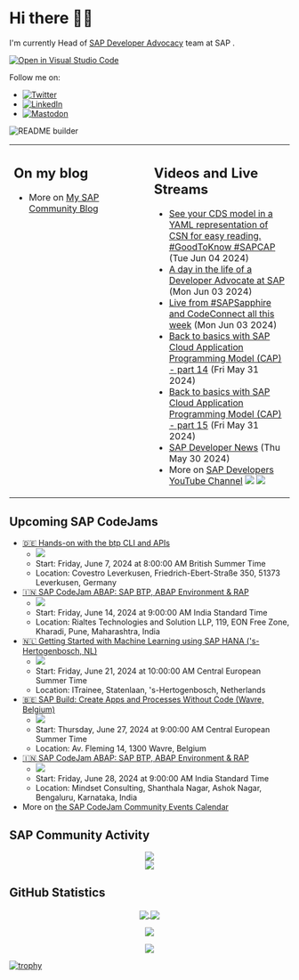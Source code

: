 
# Hi there 👋🏼

I'm currently Head of [SAP Developer Advocacy](https://developers.sap.com/developer-advocates.html) team at SAP .

[![Open in Visual Studio Code](https://img.shields.io/badge/Made%20for-VSCode-1f425f.svg)](https://github.dev/jung-thomas/jung-thomas)

Follow me on:
- <a href="https://twitter.com/thomas_jung"><img alt="Twitter" src="https://img.shields.io/badge/thomas_jung-%231DA1F2.svg?style=for-the-badge&logo=Twitter&logoColor=white"/></a>
- <a href="https://www.linkedin.com/in/thomasjungsap/"><img alt="LinkedIn" src="https://img.shields.io/badge/linkedin-%230077B5.svg?style=for-the-badge&logo=linkedin&logoColor=white"/></a>
- <a rel="me" href="https://mastodon.cloud/@thomas_jung"><img alt="Mastodon" src="https://img.shields.io/mastodon/follow/109262551990174478?domain=https%3A%2F%2Fmastodon.cloud%2F&style=social"/></a>

![README builder](https://github.com/jung-thomas/jung-thomas/workflows/README%20builder/badge.svg)

<table><tr><td valign="top" width="50%">
 
## On my blog
- More on [My SAP Community Blog](https://community.sap.com/t5/user/viewprofilepage/user-id/139)
</td>
  
<td valign="top" width="50%">
  
## Videos and Live Streams
- [See your CDS model in a YAML representation of CSN for easy reading. #GoodToKnow #SAPCAP](https://www.youtube.com/watch?v=O7LU9xQAOyA) (Tue Jun 04 2024)
- [A day in the life of a Developer Advocate at SAP](https://www.youtube.com/watch?v=ypnQoYtvAPE) (Mon Jun 03 2024)
- [Live from #SAPSapphire and CodeConnect all this week](https://www.youtube.com/watch?v=XZSdrdLy3f8) (Mon Jun 03 2024)
- [Back to basics with SAP Cloud Application Programming Model (CAP) - part 14](https://www.youtube.com/watch?v=bkZ3YqEgRuM) (Fri May 31 2024)
- [Back to basics with SAP Cloud Application Programming Model (CAP) - part 15](https://www.youtube.com/watch?v=FxOQsg8yc2s) (Fri May 31 2024)
- [SAP Developer News](https://www.youtube.com/watch?v=CCv3Oz4K_yQ) (Thu May 30 2024)
- More on [SAP Developers YouTube Channel](https://www.youtube.com/channel/UCNfmelKDrvRmjYwSi9yvrMg) ![](https://img.shields.io/youtube/channel/views/UCNfmelKDrvRmjYwSi9yvrMg) ![](https://img.shields.io/youtube/channel/subscribers/UCNfmelKDrvRmjYwSi9yvrMg)
</td></tr></table>

## Upcoming SAP CodeJams
- [🇩🇪 Hands-on with the btp CLI and APIs](https://community.sap.com/t5/sap-codejam/hands-on-with-the-btp-cli-and-apis/ev-p/13681962)
  - <img src="https://community.sap.com/t5/image/serverpage/image-id/101631i07CBA95ADF27C63D/image-size/thumb?v=v2&px=150" />
  - Start: Friday, June 7, 2024 at 8:00:00 AM British Summer Time
  - Location: Covestro Leverkusen, Friedrich-Ebert-Straße 350, 51373 Leverkusen, Germany
- [🇮🇳 SAP CodeJam ABAP: SAP BTP, ABAP Environment & RAP](https://community.sap.com/t5/sap-codejam/sap-codejam-abap-sap-btp-abap-environment-amp-rap/ev-p/13694609)
  - <img src="https://community.sap.com/t5/image/serverpage/image-id/107211iC927E5544F83D483/image-size/thumb?v=v2&px=150" />
  - Start: Friday, June 14, 2024 at 9:00:00 AM India Standard Time
  - Location: Rialtes Technologies and Solution LLP, 119, EON Free Zone, Kharadi, Pune, Maharashtra, India
- [🇳🇱 Getting Started with Machine Learning using SAP HANA ('s-Hertogenbosch, NL)](https://community.sap.com/t5/sap-codejam/getting-started-with-machine-learning-using-sap-hana-s-hertogenbosch-nl/ev-p/13696476)
  - <img src="https://community.sap.com/t5/image/serverpage/image-id/108066i5E53085AB135CCC0/image-size/thumb?v=v2&px=150" />
  - Start: Friday, June 21, 2024 at 10:00:00 AM Central European Summer Time
  - Location: ITrainee, Statenlaan, 's-Hertogenbosch, Netherlands
- [🇧🇪 SAP Build: Create Apps and Processes Without Code (Wavre, Belgium)](https://community.sap.com/t5/sap-codejam/sap-build-create-apps-and-processes-without-code-wavre-belgium/ev-p/13696037)
  - <img src="https://community.sap.com/t5/image/serverpage/image-id/60779i762EF2904875ADCE/image-size/thumb?v=v2&px=150" />
  - Start: Thursday, June 27, 2024 at 9:00:00 AM Central European Summer Time
  - Location: Av. Fleming 14, 1300 Wavre, Belgium
- [🇮🇳 SAP CodeJam ABAP: SAP BTP, ABAP Environment & RAP](https://community.sap.com/t5/sap-codejam/sap-codejam-abap-sap-btp-abap-environment-amp-rap/ev-p/13715368)
  - <img src="https://community.sap.com/t5/image/serverpage/image-id/116888i28C41F2694D3B63A/image-size/thumb?v=v2&px=150" />
  - Start: Friday, June 28, 2024 at 9:00:00 AM India Standard Time
  - Location: Mindset Consulting, Shanthala Nagar, Ashok Nagar, Bengaluru, Karnataka, India
- More on [the SAP CodeJam Community Events Calendar](https://groups.community.sap.com/t5/sap-codejam/eb-p/codejam-events)

## SAP Community Activity
<p align = "center">
<a href="https://community.sap.com/t5/user/viewprofilepage/user-id/139">
  <img align="center" src="https://devrel-tools-prod-scn-badges-srv.cfapps.eu10.hana.ondemand.com/activity/139" />
</a>
</br>
<a href="https://community.sap.com/t5/user/viewprofilepage/user-id/139">
  <img align="center" src="https://devrel-tools-prod-scn-badges-srv.cfapps.eu10.hana.ondemand.com/showcaseBadges/139/1570/674/384/900/390" />
</a>
</p>

## GitHub Statistics
<p align = "center">
<a href="https://github.com/anuraghazra/github-readme-stats">
  <img align="center" src="https://github-readme-stats.vercel.app/api?username=jung-thomas&count_private=true&show_icons=true&theme=dark&line_height=27" />
</a>
<a href="https://github.com/anuraghazra/github-readme-stats">
  <img align="center" src="https://github-readme-stats.vercel.app/api/top-langs/?username=jung-thomas&show_icons=true&theme=dark" />
</a>
</p>

<p align = "center">
 <img  src="https://github-readme-streak-stats.herokuapp.com/?user=jung-thomas&show_icons=true&locale=en&layout=compact&theme=dark&line_height=0" />
</p> 

<p align = "center">
 <img src="https://activity-graph.herokuapp.com/graph?username=jung-thomas&theme=redical">
</p> 

[![trophy](https://github-profile-trophy.vercel.app/?username=jung-thomas&theme=onedark)](https://github.com/ryo-ma/github-profile-trophy)


